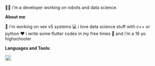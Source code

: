 👨‍💻 i'm a developer working on robots and data science.

**About me**

🤖 i'm working on vex v5 systems
💻 i love data science stuff with c++ or python
❤️ i write some flutter codes in my free times
🌱 and i'm a 16 yo highschooler

**Languages and Tools:**  

<code><img height="20" src="https://raw.githubusercontent.com/isocpp/logos/master/cpp_logo.png"></code>







<!--
**bora399/bora399** is a ✨ _special_ ✨ repository because its `README.md` (this file) appears on your GitHub profile.

Here are some ideas to get you started:

- 🔭 I’m currently working on ...
- 🌱 I’m currently learning ...
- 👯 I’m looking to collaborate on ...
- 🤔 I’m looking for help with ...
- 💬 Ask me about ...
- 📫 How to reach me: ...
- 😄 Pronouns: ...
- ⚡ Fun fact: ...
-->
